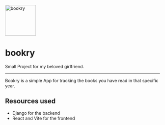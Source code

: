 <img alt="bookry" src="assets\images\book.png" width=100>

# bookry 

Small Project for my beloved girlfriend.

---

Bookry is a simple App for tracking the books you have read in that specific year.

## Resources used
* Django for the backend
* React and Vite for the frontend